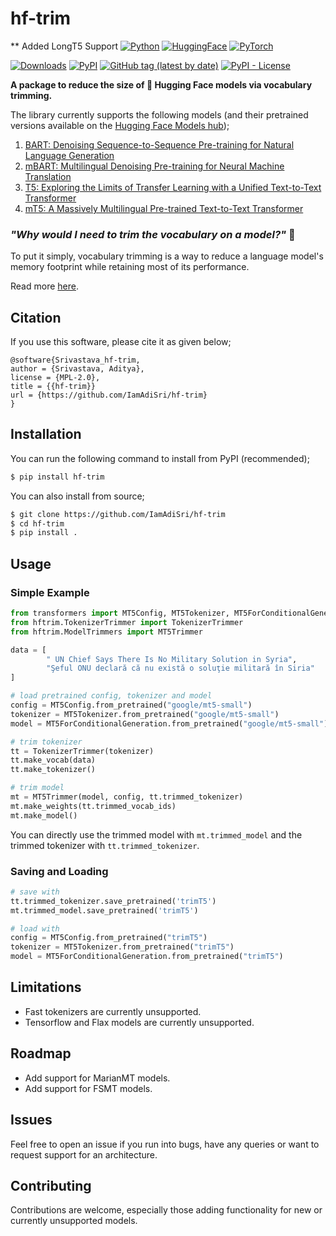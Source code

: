 # hf-trim
** Added LongT5 Support
[![Python](https://img.shields.io/badge/python-3670A0?logo=python&logoColor=ffdd54)](#) [![HuggingFace](https://img.shields.io/badge/%F0%9F%A4%97%20Hugging%20Face-red)](#) [![PyTorch](https://img.shields.io/badge/PyTorch-%23EE4C2C.svg?logo=PyTorch&logoColor=white)](#)

[![Downloads](https://static.pepy.tech/personalized-badge/hf-trim?period=total&units=international_system&left_color=grey&right_color=brightgreen&left_text=downloads)](https://pepy.tech/project/hf-trim) [<img alt="PyPI" src="https://img.shields.io/pypi/v/hf-trim">](https://pypi.org/project/hf-trim) [<img alt="GitHub tag (latest by date)" src="https://img.shields.io/github/v/tag/IamAdiSri/hf-trim">](https://github.com/IamAdiSri/hf-trim/releases) [<img alt="PyPI - License" src="https://img.shields.io/pypi/l/hf-trim">](#)


**A package to reduce the size of 🤗 Hugging Face models via vocabulary trimming.**

The library currently supports the following models (and their pretrained versions available on the [Hugging Face Models hub](https://huggingface.co/models));

1. [BART: Denoising Sequence-to-Sequence Pre-training for Natural Language Generation](https://huggingface.co/docs/transformers/main/en/model_doc/bart)
2. [mBART: Multilingual Denoising Pre-training for Neural Machine Translation](https://huggingface.co/docs/transformers/main/en/model_doc/mbart)
3. [T5: Exploring the Limits of Transfer Learning with a Unified Text-to-Text Transformer](https://huggingface.co/docs/transformers/model_doc/t5)
4. [mT5: A Massively Multilingual Pre-trained Text-to-Text Transformer](https://huggingface.co/docs/transformers/model_doc/mt5)

### _"Why would I need to trim the vocabulary on a model?"_ 🤔

To put it simply, vocabulary trimming is a way to reduce a language model's memory footprint while retaining most of its performance.

Read more [here](WHY.md).


## Citation

If you use this software, please cite it as given below;
```
@software{Srivastava_hf-trim,
author = {Srivastava, Aditya},
license = {MPL-2.0},
title = {{hf-trim}}
url = {https://github.com/IamAdiSri/hf-trim}
}
```

## Installation

You can run the following command to install from PyPI (recommended);
```bash
$ pip install hf-trim
```

You can also install from source;
```bash
$ git clone https://github.com/IamAdiSri/hf-trim
$ cd hf-trim
$ pip install .
```


## Usage
### Simple Example
```python
from transformers import MT5Config, MT5Tokenizer, MT5ForConditionalGeneration
from hftrim.TokenizerTrimmer import TokenizerTrimmer
from hftrim.ModelTrimmers import MT5Trimmer

data = [
        " UN Chief Says There Is No Military Solution in Syria", 
        "Şeful ONU declară că nu există o soluţie militară în Siria"
]

# load pretrained config, tokenizer and model
config = MT5Config.from_pretrained("google/mt5-small")
tokenizer = MT5Tokenizer.from_pretrained("google/mt5-small")
model = MT5ForConditionalGeneration.from_pretrained("google/mt5-small")

# trim tokenizer
tt = TokenizerTrimmer(tokenizer)
tt.make_vocab(data)
tt.make_tokenizer()

# trim model
mt = MT5Trimmer(model, config, tt.trimmed_tokenizer)
mt.make_weights(tt.trimmed_vocab_ids)
mt.make_model()
```

You can directly use the trimmed model with `mt.trimmed_model` and the trimmed tokenizer with `tt.trimmed_tokenizer`.

### Saving and Loading
```python
# save with
tt.trimmed_tokenizer.save_pretrained('trimT5')
mt.trimmed_model.save_pretrained('trimT5')

# load with
config = MT5Config.from_pretrained("trimT5")
tokenizer = MT5Tokenizer.from_pretrained("trimT5")
model = MT5ForConditionalGeneration.from_pretrained("trimT5")
```


## Limitations
- Fast tokenizers are currently unsupported.
- Tensorflow and Flax models are currently unsupported.


## Roadmap
- Add support for MarianMT models.
- Add support for FSMT models.


## Issues
Feel free to open an issue if you run into bugs, have any queries or want to request support for an architecture.


## Contributing
Contributions are welcome, especially those adding functionality for new or currently unsupported models.
